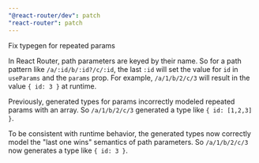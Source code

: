 ```yaml
---
"@react-router/dev": patch
"react-router": patch
---
```


Fix typegen for repeated params

In React Router, path parameters are keyed by their name.
So for a path pattern like `/a/:id/b/:id?/c/:id`, the last `:id` will set the value for `id` in `useParams` and the `params` prop.
For example, `/a/1/b/2/c/3` will result in the value `{ id: 3 }` at runtime.

Previously, generated types for params incorrectly modeled repeated params with an array.
So `/a/1/b/2/c/3` generated a type like `{ id: [1,2,3] }`.

To be consistent with runtime behavior, the generated types now correctly model the "last one wins" semantics of path parameters.
So `/a/1/b/2/c/3` now generates a type like `{ id: 3 }`.
